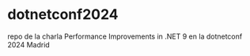 # dotnetconf2024
repo de la charla Performance  Improvements  in .NET 9 en la dotnetconf 2024 Madrid
